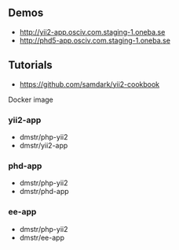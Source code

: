 ## Demos

- http://yii2-app.osciv.com.staging-1.oneba.se
- http://phd5-app.osciv.com.staging-1.oneba.se

## Tutorials

- https://github.com/samdark/yii2-cookbook




Docker image

### yii2-app

- dmstr/php-yii2
- dmstr/yii2-app

### phd-app

- dmstr/php-yii2
- dmstr/phd-app


### ee-app

- dmstr/php-yii2
- dmstr/ee-app